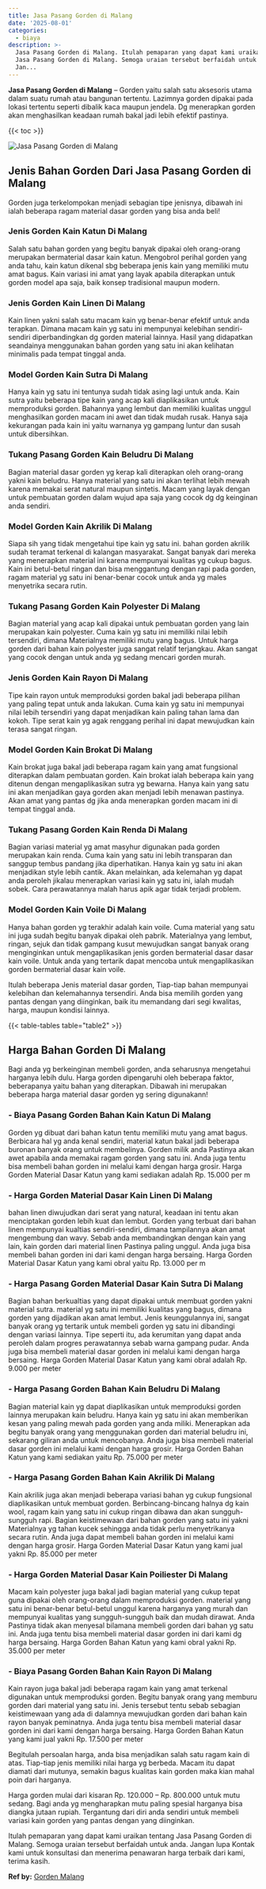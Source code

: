 ```yaml
---
title: Jasa Pasang Gorden di Malang
date: '2025-08-01'
categories:
  - biaya
description: >-
  Jasa Pasang Gorden di Malang. Itulah pemaparan yang dapat kami uraikan tentang
  Jasa Pasang Gorden di Malang. Semoga uraian tersebut berfaidah untuk anda.
  Jan...
---
```


**Jasa Pasang Gorden di Malang** – Gorden yaitu salah satu aksesoris utama dalam suatu rumah atau bangunan tertentu. Lazimnya gorden dipakai pada lokasi tertentu seperti dibalik kaca maupun jendela. Dg menerapkan gorden akan menghasilkan keadaan rumah bakal jadi lebih efektif pastinya.

{{< toc >}}

![Jasa Pasang Gorden di Malang](/images/pasang-gorden-murah22.png)

## Jenis Bahan Gorden Dari Jasa Pasang Gorden di Malang

Gorden juga terkelompokan menjadi sebagian tipe jenisnya, dibawah ini ialah beberapa ragam material dasar gorden yang bisa anda beli!

### Jenis Gorden Kain Katun Di Malang

Salah satu bahan gorden yang begitu banyak dipakai oleh orang-orang merupakan bermaterial dasar kain katun. Mengobrol perihal gorden yang anda tahu, kain katun dikenal sbg beberapa jenis kain yang memiliki mutu amat bagus. Kain variasi ini amat yang layak apabila diterapkan untuk gorden model apa saja, baik konsep tradisional maupun modern.

### Jenis Gorden Kain Linen Di Malang

Kain linen yakni salah satu macam kain yg benar-benar efektif untuk anda terapkan. Dimana macam kain yg satu ini mempunyai kelebihan sendiri-sendiri diperbandingkan dg gorden material lainnya. Hasil yang didapatkan seandainya menggunakan bahan gorden yang satu ini akan kelihatan minimalis pada tempat tinggal anda.

### Model Gorden Kain Sutra Di Malang

Hanya kain yg satu ini tentunya sudah tidak asing lagi untuk anda. Kain sutra yaitu beberapa tipe kain yang acap kali diaplikasikan untuk memproduksi gorden. Bahannya yang lembut dan memiliki kualitas unggul menghasilkan gorden macam ini awet dan tidak mudah rusak. Hanya saja kekurangan pada kain ini yaitu warnanya yg gampang luntur dan susah untuk dibersihkan.

### Tukang Pasang Gorden Kain Beludru Di Malang

Bagian material dasar gorden yg kerap kali diterapkan oleh orang-orang yakni kain beludru. Hanya material yang satu ini akan terlihat lebih mewah karena memakai serat natural maupun sintetis. Macam yang layak dengan untuk pembuatan gorden dalam wujud apa saja yang cocok dg dg keinginan anda sendiri.

### Model Gorden Kain Akrilik Di Malang

Siapa sih yang tidak mengetahui tipe kain yg satu ini. bahan gorden akrilik sudah teramat terkenal di kalangan masyarakat. Sangat banyak dari mereka yang menerapkan material ini karena mempunyai kualitas yg cukup bagus. Kain ini betul-betul ringan dan bisa menggantung dengan rapi pada gorden, ragam material yg satu ini benar-benar cocok untuk anda yg males menyetrika secara rutin.

### Tukang Pasang Gorden Kain Polyester Di Malang

Bagian material yang acap kali dipakai untuk pembuatan gorden yang lain merupakan kain polyester. Cuma kain yg satu ini memiliki nilai lebih tersendiri, dimana Materialnya memiliki mutu yang bagus. Untuk harga gorden dari bahan kain polyester juga sangat relatif terjangkau. Akan sangat yang cocok dengan untuk anda yg sedang mencari gorden murah.

### Jenis Gorden Kain Rayon Di Malang

Tipe kain rayon untuk memproduksi gorden bakal jadi beberapa pilihan yang paling tepat untuk anda lakukan. Cuma kain yg satu ini mempunyai nilai lebih tersendiri yang dapat menjadikan kain paling tahan lama dan kokoh. Tipe serat kain yg agak renggang perihal ini dapat mewujudkan kain terasa sangat ringan.

### Model Gorden Kain Brokat Di Malang

Kain brokat juga bakal jadi beberapa ragam kain yang amat fungsional diterapkan dalam pembuatan gorden. Kain brokat ialah beberapa kain yang ditenun dengan mengaplikasikan sutra yg bewarna. Hanya kain yang satu ini akan menjadikan gaya gorden akan menjadi lebih menawan pastinya. Akan amat yang pantas dg jika anda menerapkan gorden macam ini di tempat tinggal anda.

### Tukang Pasang Gorden Kain Renda Di Malang

Bagian variasi material yg amat masyhur digunakan pada gorden merupakan kain renda. Cuma kain yang satu ini lebih transparan dan sanggup tembus pandang jika diperhatikan. Hanya kain yg satu ini akan menjadikan style lebih cantik. Akan melainkan, ada kelemahan yg dapat anda peroleh jikalau menerapkan variasi kain yg satu ini, ialah mudah sobek. Cara perawatannya malah harus apik agar tidak terjadi problem.

### Model Gorden Kain Voile Di Malang

Hanya bahan gorden yg terakhir adalah kain voile. Cuma material yang satu ini juga sudah begitu banyak dipakai oleh pabrik. Materialnya yang lembut, ringan, sejuk dan tidak gampang kusut mewujudkan sangat banyak orang menginginkan untuk mengaplikasikan jenis gorden bermaterial dasar dasar kain voile. Untuk anda yang tertarik dapat mencoba untuk mengaplikasikan gorden bermaterial dasar kain voile.

Itulah beberapa Jenis material dasar gorden, Tiap-tiap bahan mempunyai kelebihan dan kelemahannya tersendiri. Anda bisa memilih gorden yang pantas dengan yang diinginkan, baik itu memandang dari segi kwalitas, harga, maupun kondisi lainnya.

{{< table-tables table="table2" >}}

## Harga Bahan Gorden Di Malang

Bagi anda yg berkeinginan membeli gorden, anda seharusnya mengetahui harganya lebih dulu. Harga gorden dipengaruhi oleh beberapa faktor, beberapanya yaitu bahan yang diterapkan. Dibawah ini merupakan beberapa harga material dasar gorden yg sering digunakann!

### \- Biaya Pasang Gorden Bahan Kain Katun Di Malang

Gorden yg dibuat dari bahan katun tentu memiliki mutu yang amat bagus. Berbicara hal yg anda kenal sendiri, material katun bakal jadi beberapa buronan banyak orang untuk membelinya. Gorden milik anda Pastinya akan awet apabila anda memakai ragam gorden yang satu ini. Anda juga tentu bisa membeli bahan gorden ini melalui kami dengan harga grosir. Harga Gorden Material Dasar Katun yang kami sediakan adalah Rp. 15.000 per m

### \- Harga Gorden Material Dasar Kain Linen Di Malang

bahan linen diwujudkan dari serat yang natural, keadaan ini tentu akan menciptakan gorden lebih kuat dan lembut. Gorden yang terbuat dari bahan linen mempunyai kualtias sendiri-sendiri, dimana tampilannya akan amat mengembung dan wavy. Sebab anda membandingkan dengan kain yang lain, kain gorden dari material linen Pastinya paling unggul. Anda juga bisa membeli bahan gorden ini dari kami dengan harga bersaing. Harga Gorden Material Dasar Katun yang kami obral yaitu Rp. 13.000 per m

### \- Harga Pasang Gorden Material Dasar Kain Sutra Di Malang

Bagian bahan berkualtias yang dapat dipakai untuk membuat gorden yakni material sutra. material yg satu ini memiliki kualitas yang bagus, dimana gorden yang dijadikan akan amat lembut. Jenis keunggulannya ini, sangat banyak orang yg tertarik untuk membeli gorden yg satu ini dibandingi dengan variasi lainnya. Tipe seperti itu, ada kerumitan yang dapat anda peroleh dalam progres perawatannya sebab warna gampang pudar. Anda juga bisa membeli material dasar gorden ini melalui kami dengan harga bersaing. Harga Gorden Material Dasar Katun yang kami obral adalah Rp. 9.000 per meter

### \- Harga Pasang Gorden Bahan Kain Beludru Di Malang

Bagian material kain yg dapat diaplikasikan untuk memproduksi gorden lainnya merupakan kain beludru. Hanya kain yg satu ini akan memberikan kesan yang paling mewah pada gorden yang anda miliki. Menerapkan ada begitu banyak orang yang menggunakan gorden dari material beludru ini, sekarang giliran anda untuk mencobanya. Anda juga bisa membeli material dasar gorden ini melalui kami dengan harga grosir. Harga Gorden Bahan Katun yang kami sediakan yaitu Rp. 75.000 per meter

### \- Harga Pasang Gorden Bahan Kain Akrilik Di Malang

Kain akrilik juga akan menjadi beberapa variasi bahan yg cukup fungsional diaplikasikan untuk membuat gorden. Berbincang-bincang halnya dg kain wool, ragam kain yang satu ini cukup ringan dibawa dan akan sungguh-sungguh rapi. Bagian keistimewaan dari bahan gorden yang satu ini yakni Materialnya yg tahan kucek sehingga anda tidak perlu menyetrikanya secara rutin. Anda juga dapat membeli bahan gorden ini melalui kami dengan harga grosir. Harga Gorden Material Dasar Katun yang kami jual yakni Rp. 85.000 per meter

### \- Harga Gorden Material Dasar Kain Poiliester Di Malang

Macam kain polyester juga bakal jadi bagian material yang cukup tepat guna dipakai oleh orang-orang dalam memproduksi gorden. material yang satu ini benar-benar betul-betul unggul karena harganya yang murah dan mempunyai kualitas yang sungguh-sungguh baik dan mudah dirawat. Anda Pastinya tidak akan menyesal bilamana membeli gorden dari bahan yg satu ini. Anda juga tentu bisa membeli material dasar gorden ini dari kami dg harga bersaing. Harga Gorden Bahan Katun yang kami obral yakni Rp. 35.000 per meter

### \- Biaya Pasang Gorden Bahan Kain Rayon Di Malang

Kain rayon juga bakal jadi beberapa ragam kain yang amat terkenal digunakan untuk memproduksi gorden. Begitu banyak orang yang memburu gorden dari material yang satu ini. Jenis tersebut tentu sebab sebagian keistimewaan yang ada di dalamnya mewujudkan gorden dari bahan kain rayon banyak peminatnya. Anda juga tentu bisa membeli material dasar gorden ini dari kami dengan harga bersaing. Harga Gorden Bahan Katun yang kami jual yakni Rp. 17.500 per meter

Begitulah persoalan harga, anda bisa menjadikan salah satu ragam kain di atas. Tiap-tiap jenis memiliki nilai harga yg berbeda. Macam itu dapat diamati dari mutunya, semakin bagus kualitas kain gorden maka kian mahal poin dari harganya.

Harga gorden mulai dari kisaran Rp. 120.000 – Rp. 800.000 untuk mutu sedang. Bagi anda yg mengharapkan mutu paling spesial harganya bisa diangka jutaan rupiah. Tergantung dari diri anda sendiri untuk membeli variasi kain gorden yang pantas dengan yang diinginkan.

Itulah pemaparan yang dapat kami uraikan tentang Jasa Pasang Gorden di Malang. Semoga uraian tersebut berfaidah untuk anda. Jangan lupa Kontak kami untuk konsultasi dan menerima penawaran harga terbaik dari kami, terima kasih.

**Ref by:**  [Gorden  Malang](https://id.wikipedia.org/wiki/Gorden)
